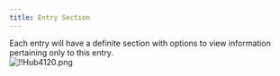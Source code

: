 ```yaml
---
title: Entry Section
---
```

Each entry will have a definite section with options to view information pertaining only to this entry.  
![!!Hub4120.png](https://webdevolutions.azureedge.net/docs/en/hub/Hub4120.png) 
